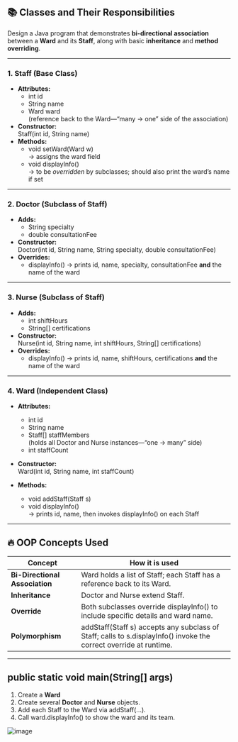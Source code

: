 ## 📚 Classes and Their Responsibilities

Design a Java program that demonstrates **bi-directional association** between a **Ward** and its **Staff**, along with basic **inheritance** and **method overriding**.

---

### 1. Staff (Base Class)
- **Attributes:**
  - int id
  - String name
  - Ward ward  
    (reference back to the Ward—“many → one” side of the association)
- **Constructor:**  
  Staff(int id, String name)
- **Methods:**
  - void setWard(Ward w)  
    → assigns the ward field
  - void displayInfo()  
    → to be *overridden* by subclasses; should also print the ward’s name if set

---

### 2. Doctor (Subclass of Staff)
- **Adds:**
  - String specialty
  - double consultationFee
- **Constructor:**  
  Doctor(int id, String name, String specialty, double consultationFee)
- **Overrides:**
  - displayInfo() → prints id, name, specialty, consultationFee **and** the name of the ward

---

### 3. Nurse (Subclass of Staff)
- **Adds:**
  - int shiftHours
  - String[] certifications
- **Constructor:**  
  Nurse(int id, String name, int shiftHours, String[] certifications)
- **Overrides:**
  - displayInfo() → prints id, name, shiftHours, certifications **and** the name of the ward

---

### 4. Ward (Independent Class)
- **Attributes:**
  - int id
  - String name
  - Staff[] staffMembers  
    (holds all Doctor and Nurse instances—“one → many” side)
  - int staffCount

- **Constructor:**  
  Ward(int id, String name, int staffCount)
- **Methods:**
  - void addStaff(Staff s)  
  - void displayInfo()  
    → prints id, name, then invokes displayInfo() on each Staff

---

## 🔥 OOP Concepts Used

| Concept                        | How it is used                                                                                                  |
|--------------------------------|------------------------------------------------------------------------------------------------------------------|
| **Bi-Directional Association** | Ward holds a list of Staff; each Staff has a reference back to its Ward.                                 |
| **Inheritance**                | Doctor and Nurse extend Staff.                                                                            |
| **Override**                   | Both subclasses override displayInfo() to include specific details and ward name.                              |
| **Polymorphism**               | addStaff(Staff s) accepts any subclass of Staff; calls to s.displayInfo() invoke the correct override at runtime. |

---

## public static void main(String[] args)
1. Create a **Ward**
2. Create several **Doctor** and **Nurse** objects.
3. Add each Staff to the Ward via addStaff(...).
4. Call ward.displayInfo() to show the ward and its team.

![image](https://github.com/user-attachments/assets/2f27df77-f964-40c7-b4b2-a5e867cd9157)

